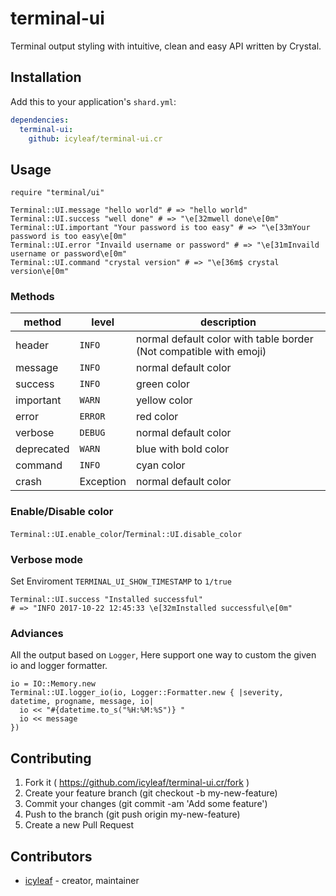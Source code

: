 # terminal-ui

Terminal output styling with intuitive, clean and easy API written by Crystal.

## Installation

Add this to your application's `shard.yml`:

```yaml
dependencies:
  terminal-ui:
    github: icyleaf/terminal-ui.cr
```

## Usage

```crystal
require "terminal/ui"

Terminal::UI.message "hello world" # => "hello world"
Terminal::UI.success "well done" # => "\e[32mwell done\e[0m"
Terminal::UI.important "Your password is too easy" # => "\e[33mYour password is too easy\e[0m"
Terminal::UI.error "Invaild username or password" # => "\e[31mInvaild username or password\e[0m"
Terminal::UI.command "crystal version" # => "\e[36m$ crystal version\e[0m"
```

### Methods

method | level | description
---|---|---
header | `INFO` | normal default color with table border (Not compatible with emoji)
message | `INFO` | normal default color
success | `INFO` | green color
important | `WARN` | yellow color
error | `ERROR` | red color
verbose | `DEBUG` | normal default color
deprecated | `WARN` | blue with bold color
command | `INFO` | cyan color
crash | Exception | normal default color

### Enable/Disable color

`Terminal::UI.enable_color`/`Terminal::UI.disable_color`

### Verbose mode

Set Enviroment `TERMINAL_UI_SHOW_TIMESTAMP` to `1/true`

```crystal
Terminal::UI.success "Installed successful"
# => "INFO 2017-10-22 12:45:33 \e[32mInstalled successful\e[0m"
```

### Adviances

All the output based on `Logger`, Here support one way to custom the given io and logger formatter.

```crystal
io = IO::Memory.new
Terminal::UI.logger_io(io, Logger::Formatter.new { |severity, datetime, progname, message, io|
  io << "#{datetime.to_s("%H:%M:%S")} "
  io << message
})
```

## Contributing

1. Fork it ( https://github.com/icyleaf/terminal-ui.cr/fork )
2. Create your feature branch (git checkout -b my-new-feature)
3. Commit your changes (git commit -am 'Add some feature')
4. Push to the branch (git push origin my-new-feature)
5. Create a new Pull Request

## Contributors

- [icyleaf](https://github.com/icyleaf) - creator, maintainer
